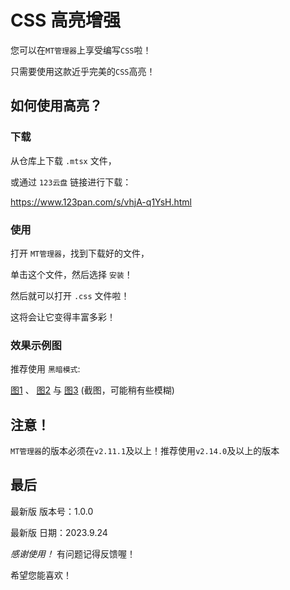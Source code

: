 # CSS 高亮增强
您可以在`MT管理器`上享受编写`CSS`啦！

只需要使用这款近乎完美的`CSS`高亮！

## 如何使用高亮？

### 下载

从仓库上下载 `.mtsx` 文件，

或通过 `123云盘` 链接进行下载：

https://www.123pan.com/s/vhjA-q1YsH.html

### 使用

打开 `MT管理器`，找到下载好的文件，

单击这个文件，然后选择 `安装`！

然后就可以打开 `.css` 文件啦！

这将会让它变得丰富多彩！

### 效果示例图

推荐使用 `黑暗模式`:

[图1]()
、
[图2]()
与
[图3]()
(截图，可能稍有些模糊)

## 注意！

`MT管理器`的版本必须在`v2.11.1`及以上！推荐使用`v2.14.0`及以上的版本

## 最后

最新版 版本号：1.0.0

最新版 日期：2023.9.24

*感谢使用！* 有问题记得反馈喔！

希望您能喜欢！
